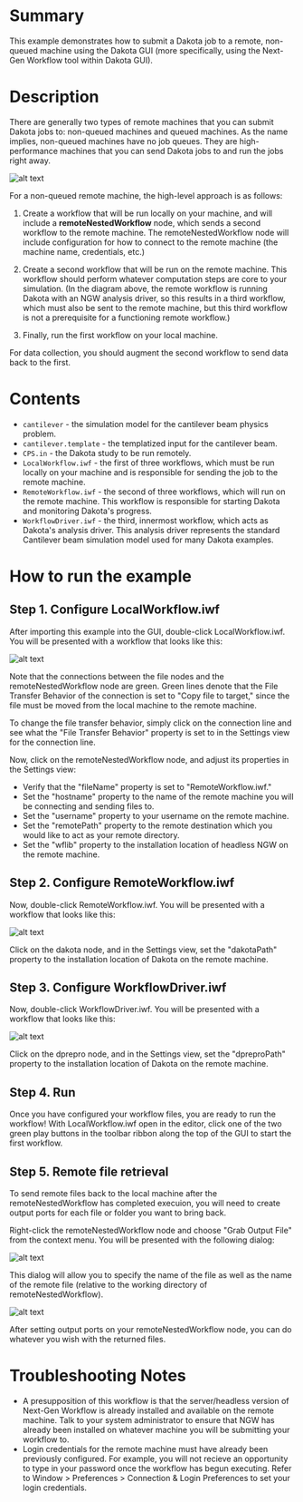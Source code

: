 # Summary

This example demonstrates how to submit a Dakota job to a remote, non-queued machine using the Dakota GUI (more specifically, using the Next-Gen Workflow tool within Dakota GUI).

# Description

There are generally two types of remote machines that you can submit Dakota jobs to: non-queued machines and queued machines. As the name implies, non-queued machines have no job queues. They are high-performance machines that you can send Dakota jobs to and run the jobs right away.

![alt text](img/JobSubmissionDiagram.png "Example remote job submission")

For a non-queued remote machine, the high-level approach is as follows:

1. Create a workflow that will be run locally on your machine, and will include a **remoteNestedWorkflow** node, which sends a second workflow to the remote machine. The remoteNestedWorkflow node will include configuration for how to connect to the remote machine (the machine name, credentials, etc.)

2. Create a second workflow that will be run on the remote machine. This workflow should perform whatever computation steps are core to your simulation. (In the diagram above, the remote workflow is running Dakota with an NGW analysis driver, so this results in a third workflow, which must also be sent to the remote machine, but this third workflow is not a prerequisite for a functioning remote workflow.)

3. Finally, run the first workflow on your local machine.

For data collection, you should augment the second workflow to send data back to the first.

# Contents

- `cantilever` - the simulation model for the cantilever beam physics problem.
- `cantilever.template` - the templatized input for the cantilever beam.
- `CPS.in` - the Dakota study to be run remotely.
- `LocalWorkflow.iwf` - the first of three workflows, which must be run locally on your machine and is responsible for sending the job to the remote machine.
- `RemoteWorkflow.iwf` - the second of three workflows, which will run on the remote machine. This workflow is responsible for starting Dakota and monitoring Dakota's progress.
- `WorkflowDriver.iwf` - the third, innermost workflow, which acts as Dakota's analysis driver. This analysis driver represents the standard Cantilever beam simulation model used for many Dakota examples.

# How to run the example

## Step 1. Configure LocalWorkflow.iwf

After importing this example into the GUI, double-click LocalWorkflow.iwf. You will be presented with a workflow that looks like this:

![alt text](img/JobSubmission_NGW_Example1_1.png "LocalWorkflow.iwf")

Note that the connections between the file nodes and the remoteNestedWorkflow node are green. Green lines denote that the File Transfer Behavior of the connection is set to "Copy file to target," since the file must be moved from the local machine to the remote machine.

To change the file transfer behavior, simply click on the connection line and see what the "File Transfer Behavior" property is set to in the Settings view for the connection line.

Now, click on the remoteNestedWorkflow node, and adjust its properties in the Settings view:

- Verify that the "fileName" property is set to "RemoteWorkflow.iwf."
- Set the "hostname" property to the name of the remote machine you will be connecting and sending files to.
- Set the "username" property to your username on the remote machine.
- Set the "remotePath" property to the remote destination which you would like to act as your remote directory.
- Set the "wflib" property to the installation location of headless NGW on the remote machine.

## Step 2. Configure RemoteWorkflow.iwf

Now, double-click RemoteWorkflow.iwf. You will be presented with a workflow that looks like this:

![alt text](img/JobSubmission_NGW_Example1_2.png "RemoteWorkflow.iwf")

Click on the dakota node, and in the Settings view, set the "dakotaPath" property to the installation location of Dakota on the remote machine.

## Step 3. Configure WorkflowDriver.iwf

Now, double-click WorkflowDriver.iwf. You will be presented with a workflow that looks like this:

![alt text](img/JobSubmission_NGW_Example1_3.png "WorkflowDriver.iwf")

Click on the dprepro node, and in the Settings view, set the "dpreproPath" property to the installation location of Dakota on the remote machine.

## Step 4. Run

Once you have configured your workflow files, you are ready to run the workflow! With LocalWorkflow.iwf open in the editor, click one of the two green play buttons in the toolbar ribbon along the top of the GUI to start the first workflow.

## Step 5. Remote file retrieval

To send remote files back to the local machine after the remoteNestedWorkflow has completed execuion, you will need to create output ports for each file or folder you want to bring back.

Right-click the remoteNestedWorkflow node and choose "Grab Output File" from the context menu. You will be presented with the following dialog:

![alt text](img/JobSubmission_NGW_FileRetrieval1.png "'Grab Output File' dialog")

This dialog will allow you to specify the name of the file as well as the name of the remote file (relative to the working directory of remoteNestedWorkflow).

![alt text](img/JobSubmission_NGW_FileRetrieval2.png "Attaching nodes to output ports")

After setting output ports on your remoteNestedWorkflow node, you can do whatever you wish with the returned files.

# Troubleshooting Notes

- A presupposition of this workflow is that the server/headless version of Next-Gen Workflow is already installed and available on the remote machine. Talk to your system administrator to ensure that NGW has already been installed on whatever machine you will be submitting your workflow to.
- Login credentials for the remote machine must have already been previously configured. For example, you will not recieve an opportunity to type in your password once the workflow has begun executing. Refer to Window > Preferences > Connection & Login Preferences to set your login credentials.